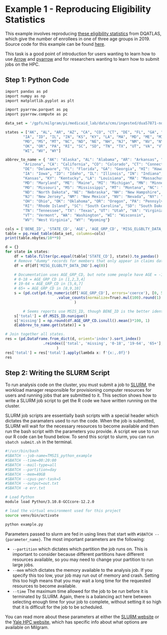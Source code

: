 # Example 1 - Reproducing Eligibility Statistics

This example involves reproducing [these eligibility statistics]( https://www.medicaid.gov/dq-atlas/landing/topics/single/table?topic=g3m13&tafVersionId=23) from DQATLAS, which give the number of enrollees in one of three age groups in 2019. Source code for this example can be found [here](https://github.com/Yale-Medicaid/TMSIS_data_documentation/tree/main/python/eligibility_example).

This task is a good point of introduction for users wanting to learn how to use
[Arrow](https://arrow.apache.org/)  and
[pyarrow](https://pypi.org/project/pyarrow/) and for researchers wanting to
learn how to submit jobs on the HPC.

## Step 1: Python Code

```r title="example.py"
import pandas as pd
import numpy as np
import matplotlib.pyplot as plt

import pyarrow.parquet as pq
import pyarrow.compute as pc

data_set = '/gpfs/milgram/pi/medicaid_lab/data/cms/ingested/dua57871-ndumele/2017/taf_demog_elig_base_res000019152_req011826/'

states = ["AK", "AL", "AR", "AZ", "CA", "CO", "CT", "DE", "FL", "GA", "HI",
        "IA", "ID", "IL", "IN", "KS", "KY", "LA", "MA", "MD", "ME", "MI", "MN",
        "MO", "MS", "MT", "NC", "ND", "NE", "NH", "NJ", "NM", "NV", "NY", "OH",
        "OK", "OR", "PA", "RI", "SC", "SD", "TN", "TX", "UT", "VA", "VT", "WA",
        "WI", "WV", "WY"]

abbrev_to_name = { "AK": "Alaska", "AL": "Alabama", "AR": "Arkansas", "AZ":
        "Arizona", "CA": "California", "CO": "Colorado", "CT": "Connecticut",
        "DE": "Delaware", "FL": "Florida", "GA": "Georgia", "HI": "Hawaii",
        "IA": "Iowa", "ID": "Idaho", "IL": "Illinois", "IN": "Indiana", "KS":
        "Kansas", "KY": "Kentucky", "LA": "Louisiana", "MA": "Massachusetts",
        "MD": "Maryland", "ME": "Maine", "MI": "Michigan", "MN": "Minnesota",
        "MO": "Missouri", "MS": "Mississippi", "MT": "Montana", "NC": "North Carolina",
        "ND": "North Dakota", "NE": "Nebraska", "NH": "New Hampshire",
        "NJ": "New Jersey", "NM": "New Mexico", "NV": "Nevada", "NY": "New York",
        "OH": "Ohio", "OK": "Oklahoma", "OR": "Oregon", "PA": "Pennsylvania",
        "RI": "Rhode Island", "SC": "South Carolina", "SD": "South Dakota",
        "TN": "Tennessee", "TX": "Texas", "UT": "Utah", "VA": "Virginia",
        "VT": "Vermont", "WA": "Washington", "WI": "Wisconsin",
        "WV": "West Virginia", "WY": "Wyoming"}

cols = ['BENE_ID', 'STATE_CD', 'AGE', 'AGE_GRP_CD', 'MISG_ELGBLTY_DATA_IND', 'MSIS_ID']
table = pq.read_table(data_set, columns=cols)
print(table.nbytes/10**9)

d = {}
for state in states:
    df = table.filter(pc.equal(table['STATE_CD'], state)).to_pandas()
    # Remove "dummy" records for members that only appear in claims data and never have an eligibility record
    df = df[df['MISG_ELGBLTY_DATA_IND'].eq(0)]

    # Documentation uses AGE_GRP_CD, but note some people have AGE = -1 but AGE_GRP_CD = 1...
    # 0-18 = AGE_GRP_CD in [1,2,3,4]
    # 19-64 = AGE_GRP_CD in [5,6,7]
    # 65+ = AGE_GRP_CD in [8,9,10]
    s = (pd.cut(pd.to_numeric(df['AGE_GRP_CD'], errors='coerce'), [0, 5, 8, np.inf], labels=['0-18', '19-64', '65+'], right=False)
                       .value_counts(normalize=True).mul(100).round(1)
                               )

        # Seems reports use MSIS_ID, though BENE_ID is the better identifier for a member over time...
    s['total'] = df.MSIS_ID.nunique()
    s['missing'] = np.round(df.AGE_GRP_CD.isnull().mean()*100, 1)
    d[abbrev_to_name.get(state)] = s

# Join together all states.
res = (pd.DataFrame.from_dict(d, orient='index').sort_index()
                 .reindex(['total', 'missing', '0-18', '19-64', '65+'], axis=1)
                       )
res['total'] = res['total'].apply(lambda x: f'{x:,.0f}')
res
```

## Step 2: Writing the SLURM Script

To run analysis code on the cluster, you must submit a job to
[SLURM](https://slurm.schedmd.com/overview.html), the workload manager
responsible for provisioning computer resources for users and running jobs that
are submitted to it. This section shows how to write a SLURM job script to get
the R code we have written running on the cluster.

SLURM job scripts are essentially bash scripts with a special header which
dictates the paramaters used to run the code. When the job is submitted, SLURM
will wait for the necessary resources to become available and then run the bash
script with the parameters you provide. A script we use to run our R code can
be found below. To send this script to slurm, you can run `sbatch submit.sh` in
the terminal.

```sh title="submit.sh"
#!/usr/bin/bash
#SBATCH --job-name=TMSIS_python_example
#SBATCH --time=00:20:00
#SBATCH --mail-type=all
#SBATCH --partition=day
#SBATCH --mem=40GB
#SBATCH --cpus-per-task=5
#SBATCH --output=out.txt
#SBATCH -e err.txt

# Load Python
module load Python/3.10.8-GCCcore-12.2.0

# load the virtual environment used for this project
source venv/bin/activate

python example.py
```

Parameters passed to slurm are fed in using lines that start with `#SBATCH --{parameter_name}`. The most important parameters are the following:

* `--partition` which dictates which partition the job runs on. This is important to consider because different partitions have different resources available, so you may need to change your partition to run large jobs.
* `--mem` which dictates the memory available to the analysis job. If you specify this too low, your job may run out of memory and crash. Setting this too high means that you may wait a long time for the requested resources to become available.
* `--time` The maximum time allowed for the job to be run before it is terminated by SLURM. Again, there is a balancing act here between selecting enough time for your job to complete, without setting it so high that it is difficult for the job to be scheduled.

You can read more about these parameters at either the [SLURM website](https://slurm.schedmd.com/overview.html) or the [Yale HPC website](https://docs.ycrc.yale.edu/clusters/milgram/), which has specific info about what options are available on Milgram.


